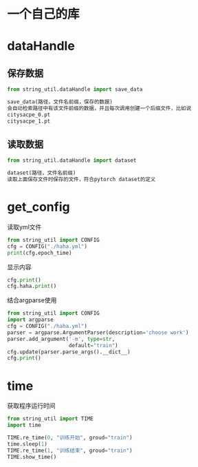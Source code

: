 # 一个自己的库

# dataHandle
## 保存数据
```py
from string_util.dataHandle import save_data

save_data(路径，文件名前缀，保存的数据)
会自动检索路径中有该文件前缀的数据，并且每次调用创建一个后缀文件，比如说
citysacpe_0.pt
citysacpe_1.pt
```
## 读取数据
```py
from string_util.dataHandle import dataset

dataset(路径，文件名前缀)
读取上面保存文件时保存的文件，符合pytorch dataset的定义 
```
# get_config
读取yml文件
```py
from string_util import CONFIG
cfg = CONFIG("./haha.yml")
print(cfg.epoch_time)
```
显示内容
```py
cfg.print()
cfg.haha.print()
```
结合argparse使用
```py
from string_util import CONFIG
import argparse
cfg = CONFIG("./haha.yml")
parser = argparse.ArgumentParser(description='choose work')
parser.add_argument('-m', type=str,
                    default="train")
cfg.update(parser.parse_args().__dict__)
cfg.print()
```
# time
获取程序运行时间
```py
from string_util import TIME
import time

TIME.re_time(0, "训练开始", groud="train")
time.sleep(1)
TIME.re_time(1, "训练结束", groud="train")
TIME.show_time()
```
